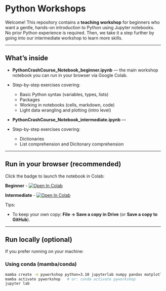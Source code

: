 # Python Workshops 


Welcome! This repository contains a **teaching workshop** for beginners who want a gentle, hands-on introduction to Python using Jupyter notebooks. No prior Python experience is required. Then, we take it a step further by going into our intermediate workshop to learn more skills.

---

## What’s inside

- **PythonCrashCourse_Notebook_beginner.ipynb** — the main workshop notebook you can run in your browser via Google Colab.
- Step-by-step exercises covering:
  - Basic Python syntax (variables, types, lists)
  - Packages
  - Working in notebooks (cells, markdown, code)
  - Light data wrangling and plotting (intro level)

- **PythonCrashCourse_Notebook_intermediate.ipynb** — 
- Step-by-step exercises covering:
  - Dictionaries
  - List comprehension and Dicitonary comprehension 


---

## Run in your browser (recommended)

Click the badge to launch the notebook in Colab:

**Beginner** - [![Open In Colab](https://colab.research.google.com/assets/colab-badge.svg)](https://colab.research.google.com/github/Nevada-Bioinformatics-Center/python_workshop/blob/main/PythonCrashCourse_Notebook_beginner.ipynb)

**Intermediate** - [![Open In Colab](https://colab.research.google.com/assets/colab-badge.svg)](https://colab.research.google.com/github/Nevada-Bioinformatics-Center/python_workshop/blob/main/PythonCrashCourse_Notebook_intermediate.ipynb)

Tips:
- To keep your own copy: **File → Save a copy in Drive** (or **Save a copy to GitHub**).

---

## Run locally (optional)

If you prefer running on your machine:

### Using conda (mamba/conda)
```bash
mamba create -n pyworkshop python=3.10 jupyterlab numpy pandas matplotlib seaborn -y
mamba activate pyworkshop   # or: conda activate pyworkshop
jupyter lab
